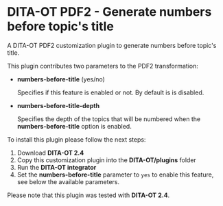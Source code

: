 # DITA-OT PDF2 - Generate numbers before topic's title

A DITA-OT PDF2 customization plugin to generate numbers before topic's title.

This plugin contributes two parameters to the PDF2 transformation:
* **numbers-before-title** (yes/no)

    Specifies if this feature is enabled or not. By default is is disabled.

* **numbers-before-title-depth**

    Specifies the depth of the topics that will be numbered when the **numbers-before-title** option is enabled.

To install this plugin please follow the next steps:

1. Download **DITA-OT 2.4**
2. Copy this customization plugin into the **DITA-OT/plugins** folder
3. Run the **DITA-OT integrator**
4. Set the **numbers-before-title** parameter to `yes` to enable this feature, see below the available parameters.

Please note that this plugin was tested with **DITA-OT 2.4**.
